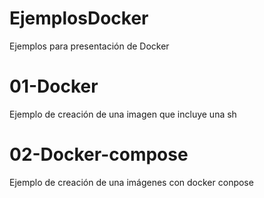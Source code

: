 # EjemplosDocker
Ejemplos para presentación de Docker

# 01-Docker
Ejemplo de creación de una imagen que incluye una sh

# 02-Docker-compose
Ejemplo de creación de una imágenes con docker conpose